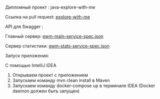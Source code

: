Дипломный проект : java-explore-with-me

Ссылка на pull request: [explore-with-me](https://github.com/AlexKlinkov/explore-with-me/pull/1)

API для Swagger :

Главный сервер: [ewm-main-service-spec.json](https://github.com/AlexKlinkov/java-explore-with-me/blob/main/ewm-main-service-spec.json)

Сервер статистики: [ewm-stats-service-spec.json](https://github.com/AlexKlinkov/java-explore-with-me/blob/main/ewm-stats-service-spec.json)

Запуск приложения:

С помощью IntelliJ IDEA

1. Открываем проект с приложением
2. Запускаем команду mvn clean install в Maven
3. Запускаем команду docker-compose up в терминале IDEA (Docker daemon должен быть запущен)
